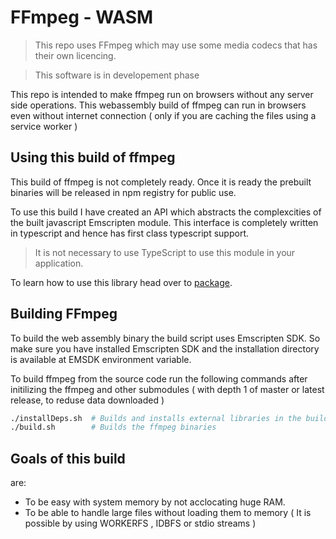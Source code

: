 # FFmpeg - WASM
> This repo uses FFmpeg which may use some media codecs that has their own licencing.

> This software is in developement phase

This repo is intended to make ffmpeg run on browsers without any server side operations. This webassembly build of ffmpeg can run in browsers even without internet connection ( only if you are caching the files using a service worker )

## Using this build of ffmpeg

This build of ffmpeg is not completely ready. Once it is ready the prebuilt binaries will be released in npm registry for public use.

To use this build I have created an API which abstracts the complexcities of the built javascript Emscripten module. This interface is completely written in typescript and hence has first class typescript support.
>It is not necessary to use TypeScript to use this module in your application.

To learn how to use this library head over to [package](package/Readme.md).

## Building FFmpeg

To build the web assembly binary the build script uses Emscripten SDK.
So make sure you have installed Emscripten SDK and the installation directory is available at EMSDK environment variable.

To build ffmpeg from the source code run the following commands after initilizing the ffmpeg and other submodules ( with depth 1 of master or latest release, to reduse data downloaded )
```bash
./installDeps.sh  # Builds and installs external libraries in the build directory
./build.sh        # Builds the ffmpeg binaries
```

## Goals of this build
are:
- To be easy with system memory by not acclocating huge RAM.
- To be able to handle large files without loading them to memory ( It is possible by using WORKERFS , IDBFS or stdio streams )